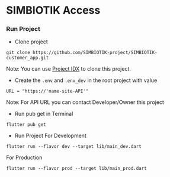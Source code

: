 # SIMBIOTIK Access

### Run Project
- Clone project 
```
git clone https://github.com/SIMBIOTIK-project/SIMBIOTIK-customer_app.git
```

Note: You can use [Project IDX](https://idx.dev) to clone this project.

- Create the ```.env``` and ```.env_dev``` in the root project with value
```
URL = "https://'name-site-API'"
``` 

Note: For API URL you can contact Developer/Owner this project

- Run pub get in Terminal
```
flutter pub get
```

- Run Project
For Development
```
flutter run --flavor dev --target lib/main_dev.dart
```

For Production
```
flutter run --flavor prod --target lib/main_prod.dart
```


